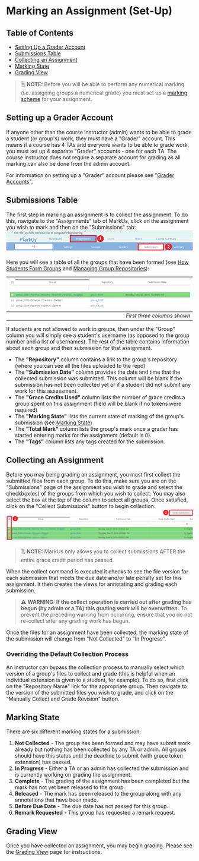 # Marking an Assignment (Set-Up)

## Table of Contents
 - [Setting Up a Grader Account](#setting-up-a-grader-account)
 - [Submissions Table](#submissions-table)
 - [Collecting an Assignment](#collecting-an-assignment)
 - [Marking State](#marking-state)
 - [Grading View](#grading-view)

> :spiral_notepad: **NOTE:** Before you will be able to perform any numerical marking (i.e. assigning groups a numerical grade) you must set up a [marking scheme](./Instructor-Guide--Assignments--Marking--Marking-Schemes) for your assignment.

## Setting up a Grader Account
If anyone other than the course instructor (admin) wants to be able to grade a student (or group's) work, they must have a "Grader" account. This means if a course has 4 TAs and everyone wants to be able to grade work, you must set up 4 separate "Grader" accounts - one for each TA. The course instructor does not require a separate account for grading as all marking can also be done from the admin account.

For information on setting up a "Grader" account please see "[Grader Accounts](./Instructor-Guide--Users#grader-accounts)".

## Submissions Table
The first step in marking an assignment is to collect the assignment. To do this, navigate to the "Assignments" tab of MarkUs, click on the assignment you wish to mark and then on the "Submissions" tab:
![Submissions Tab](./images/submissions-tab.png)

Here you will see a table of all the groups that have been formed (see [How Students Form Groups](./Student-Guide) and [Managing Group Repositories](./Instructor-Guide--Groups)):

| ![Submissions Table Part 1](./images/submissions-table.png) |
|--------------:|
| *First three columns shown* |

If students are not allowed to work in groups, then under the "Group" column you will simply see a student's username (as opposed to the group number and a list of usernames). The rest of the table contains information about each group and their submission for that assignment.
 - The **"Repository"** column contains a link to the group's repository (where you can see all the files uploaded to the repo)
 - The **"Submission Date"** column provides the date and time that the collected submission was submitted. This column will be blank if the submission has not been collected yet or if a student did not submit any work for this assessment.
 - The **"Grace Credits Used"** column lists the number of grace credits a group spent on this assignment (field will be blank if no tokens were required)
 - The **"Marking State"** lists the current state of marking of the group's submission (see [Marking State](#marking-state))
 - The **"Total Mark"** column lists the group's mark once a grader has started entering marks for the assignment (default is 0).
 - The **"Tags"** column lists any tags created for the submission.

## Collecting an Assignment
Before you may being grading an assignment, you must first collect the submitted files from each group. To do this, make sure you are on the "Submissions" page of the assignment you wish to grade and select the checkbox(es) of the groups from which you wish to collect. You may also select the box at the top of the column to select all groups. Once satisfied, click on the "Collect Submissions" button to begin collection.
![Collecting Assignments](./images/submissions-table-collect.png)

> :spiral_notepad: **NOTE:** MarkUs only allows you to collect submissions AFTER the entire grace credit period has passed.

When the collect command is executed it checks to see the file version for each submission that meets the due date and/or late penalty set for this assignment. It then creates the views for annotating and grading each submission.

> :warning: **WARNING: If the collect operation is carried out after grading has begun (by admin or a TA) this grading work will be overwritten.** To prevent the preceding warning from occurring, ensure that you do not re-collect after any grading work has begun.

Once the files for an assignment have been collected, the marking state of the submission will change from "Not Collected" to "In Progress".

### Overriding the Default Collection Process

An instructor can bypass the collection process to manually select which version of a group's files to collect and grade (this is helpful when an individual extension is given to a student, for example). To do so, first click on the "Repository Name" link for the appropriate group. Then navigate to the version of the submitted files you wish to grade, and click on the "Manually Collect and Grade Revision" button.

## Marking State
There are six different marking states for a submission:
 1. **Not Collected** - The group has been formed and may have submit work already but nothing has been collected by any TA or admin. All groups should have this status until the deadline to submit (with grace token extension) has passed.
 2. **In Progress** - Either a TA or an admin has collected the submission and is currently working on grading the assignment.
 3. **Complete** - The grading of the assignment has been completed but the mark has not yet been released to the group.
 4. **Released** - The mark has been released to the group along with any annotations that have been made.
 5. **Before Due Date** - The due date has not passed for this group.
 6. **Remark Requested** - This group has requested a remark request.

## Grading View
Once you have collected an assignment, you may begin grading. Please see the [Grading View](./Instructor-Guide--Assignments--Marking--Grading-View) page for instructions.
